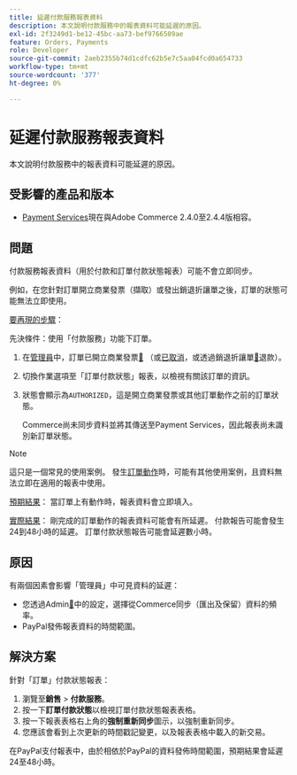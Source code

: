 ```yaml
---
title: 延遲付款服務報表資料
description: 本文說明付款服務中的報表資料可能延遲的原因。
exl-id: 2f3249d1-be12-45bc-aa73-bef9766509ae
feature: Orders, Payments
role: Developer
source-git-commit: 2aeb2355b74d1cdfc62b5e7c5aa04fcd0a654733
workflow-type: tm+mt
source-wordcount: '377'
ht-degree: 0%

---
```


# 延遲付款服務報表資料

本文說明付款服務中的報表資料可能延遲的原因。

## 受影響的產品和版本

* [Payment Services](https://marketplace.magento.com/magento-payment-services.html)現在與Adobe Commerce 2.4.0至2.4.4版相容。

## 問題

付款服務報表資料（用於付款和訂單付款狀態報表）可能不會立即同步。

例如，在您針對訂單開立商業發票（擷取）或發出銷退折讓單之後，訂單的狀態可能無法立即使用。

<u>要再現的步驟</u>：

先決條件：使用「付款服務」功能下訂單。

1. 在[管理員](https://experienceleague.adobe.com/zh-hant/docs/commerce-admin/start/admin/admin)中，訂單已開立商業發票[&#128279;](https://experienceleague.adobe.com/zh-hant/docs/commerce-admin/stores-sales/order-management/invoices#create-an-invoice) （或[已取消](https://experienceleague.adobe.com/zh-hant/docs/commerce-admin/stores-sales/point-of-purchase/assist/customer-account-create-order)，或透過銷退折讓單[&#128279;](https://experienceleague.adobe.com/zh-hant/docs/commerce-admin/stores-sales/order-management/credit-memos/credit-memos)退款）。
1. 切換作業選項至「訂單付款狀態」報表，以檢視有關該訂單的資訊。
1. 狀態會顯示為`AUTHORIZED`，這是開立商業發票或其他訂單動作之前的訂單狀態。

   Commerce尚未同步資料並將其傳送至Payment Services，因此報表尚未識別新訂單狀態。

>[!NOTE]
>
>這只是一個常見的使用案例。 發生[訂單動作](https://experienceleague.adobe.com/zh-hant/docs/commerce-admin/stores-sales/order-management/orders/orders#actions)時，可能有其他使用案例，且資料無法立即在適用的報表中使用。

<u>預期結果</u>：
當訂單上有動作時，報表資料會立即填入。

<u>實際結果</u>：
剛完成的訂單動作的報表資料可能會有所延遲。 付款報告可能會發生24到48小時的延遲。 訂單付款狀態報告可能會延遲數小時。

## 原因

有兩個因素會影響「管理員」中可見資料的延遲：

* 您透過Admin[&#128279;](https://experienceleague.adobe.com/docs/commerce-merchant-services/payment-services/configure/configure-admin.html?lang=zh-Hant)中的設定，選擇從Commerce同步（匯出及保留）資料的頻率。
* PayPal發佈報表資料的時間範圍。

## 解決方案

針對「訂單」付款狀態報表：

1. 瀏覽至&#x200B;**銷售** > **付款服務**。
1. 按一下&#x200B;**訂單付款狀態**&#x200B;以檢視訂單付款狀態報表表格。
1. 按一下報表表格右上角的&#x200B;**強制重新同步**&#x200B;圖示，以強制重新同步。
1. 您應該會看到上次更新的時間戳記變更，以及報表表格中載入的新交易。

在PayPal支付報表中，由於相依於PayPal的資料發佈時間範圍，預期結果會延遲24至48小時。

